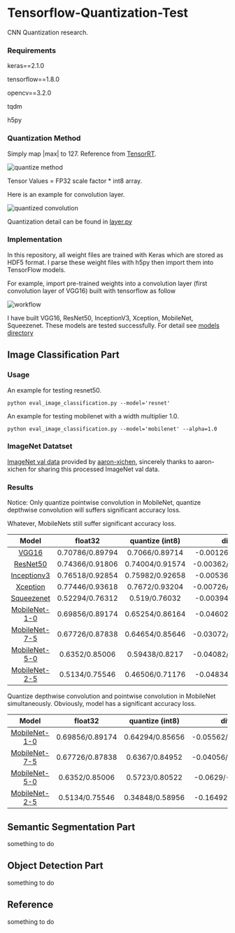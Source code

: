 # Tensorflow-Quantization-Test

CNN Quantization research.

### Requirements

keras==2.1.0

tensorflow==1.8.0

opencv==3.2.0

tqdm

h5py

### Quantization Method

Simply map |max| to 127. Reference from [TensorRT](http://on-demand.gputechconf.com/gtc/2017/presentation/s7310-8-bit-inference-with-tensorrt.pdf).

![quantize method](https://github.com/TianzhongSong/Tensorflow-quantization-test/blob/master/figures/quantize.PNG)

Tensor Values = FP32 scale factor * int8 array.

Here is an example for convolution layer.

![quantized convolution](https://github.com/TianzhongSong/Tensorflow-quantization-test/blob/master/figures/quantized_conv.PNG)

Quantization detail can be found in [layer.py](https://github.com/TianzhongSong/Tensorflow-quantization-test/blob/master/utils/layers.py)

### Implementation

In this repository, all weight files are trained with Keras which are stored as HDF5 format. I parse these weight files with h5py then import them into TensorFlow models.

For example, import pre-trained weights into a convolution layer (first convolution layer of VGG16) built with tensorflow as follow

![workflow](https://github.com/TianzhongSong/Tensorflow-quantization-test/blob/master/figures/workflow.PNG)

I have built VGG16, ResNet50, InceptionV3, Xception, MobileNet, Squeezenet.
These models are tested successfully. For detail see [models directory](https://github.com/TianzhongSong/Tensorflow-quantization-test/tree/master/models)

## Image Classification Part

### Usage

An example for testing resnet50.

    python eval_image_classification.py --model='resnet'

An example for testing mobilenet with a width multiplier 1.0.

    python eval_image_classification.py --model='mobilenet' --alpha=1.0
    
### ImageNet Datatset

[ImageNet val data](http://ml.cs.tsinghua.edu.cn/~chenxi/dataset/val224_compressed.pkl) 
provided by [aaron-xichen](https://github.com/aaron-xichen), 
sincerely thanks to aaron-xichen for sharing this processed ImageNet val data.

### Results

Notice: Only quantize pointwise convolution in MobileNet, quantize depthwise convolution will suffers significant accuracy loss.

Whatever, MobileNets still suffer significant accuracy loss.

|Model                  | float32              |quantize (int8)                 |diff                  |
| :-------------------: |:--------------------:|:---------------------: |:-----------------------:|
|[VGG16](https://github.com/fchollet/deep-learning-models/releases/download/v0.1/vgg16_weights_tf_dim_ordering_tf_kernels.h5)                 | 0.70786/0.89794      | 0.7066/0.89714         | -0.00126/-0.0008   |
|[ResNet50](https://github.com/fchollet/deep-learning-models/releases/download/v0.2/resnet50_weights_tf_dim_ordering_tf_kernels.h5)               | 0.74366/0.91806      | 0.74004/0.91574        | -0.00362/-0.00232    |
|[Inceptionv3](https://github.com/fchollet/deep-learning-models/releases/download/v0.5/inception_v3_weights_tf_dim_ordering_tf_kernels.h5)            | 0.76518/0.92854      | 0.75982/0.92658          | -0.00536/0.00196    |
|[Xception](https://github.com/fchollet/deep-learning-models/releases/download/v0.4/xception_weights_tf_dim_ordering_tf_kernels.h5)               | 0.77446/0.93618      | 0.7672/0.93204        |  -0.00726/-0.00414    |
|[Squeezenet](https://github.com/rcmalli/keras-squeezenet/releases/download/v1.0/squeezenet_weights_tf_dim_ordering_tf_kernels.h5)             | 0.52294/0.76312      | 0.519/0.76032        |   -0.00394/-0.0028     |
|[MobileNet-1-0](https://github.com/fchollet/deep-learning-models/releases/download/v0.6/mobilenet_1_0_224_tf.h5)          | 0.69856/0.89174      | 0.65254/0.86164          |   -0.04602/-0.0301    |
|[MobileNet-7-5](https://github.com/fchollet/deep-learning-models/releases/download/v0.6/mobilenet_7_5_224_tf.h5)          | 0.67726/0.87838      | 0.64654/0.85646         |   -0.03072/-0.02192    |
|[MobileNet-5-0](https://github.com/fchollet/deep-learning-models/releases/download/v0.6/mobilenet_5_0_224_tf.h5)          | 0.6352/0.85006       | 0.59438/0.8217        |   -0.04082/-0.02836   |
|[MobileNet-2-5](https://github.com/fchollet/deep-learning-models/releases/download/v0.6/mobilenet_2_5_224_tf.h5)          | 0.5134/0.75546       | 0.46506/0.71176         |  -0.04834/-0.0437   |

Quantize depthwise convolution and pointwise convolution in MobileNet simultaneously. Obviously, model has a significant accuracy loss.

|Model                  | float32              |quantize (int8)                 |diff                  |
| :-------------------: |:--------------------:|:---------------------: |:-----------------------:|
|[MobileNet-1-0](https://github.com/fchollet/deep-learning-models/releases/download/v0.6/mobilenet_1_0_224_tf.h5)          | 0.69856/0.89174      | 0.64294/0.85656          |   -0.05562/-0.03518    |
|[MobileNet-7-5](https://github.com/fchollet/deep-learning-models/releases/download/v0.6/mobilenet_7_5_224_tf.h5)          | 0.67726/0.87838      | 0.6367/0.84952         |   -0.04056/-0.02886    |
|[MobileNet-5-0](https://github.com/fchollet/deep-learning-models/releases/download/v0.6/mobilenet_5_0_224_tf.h5)          | 0.6352/0.85006       | 0.5723/0.80522        |   -0.0629/-0.04484   |
|[MobileNet-2-5](https://github.com/fchollet/deep-learning-models/releases/download/v0.6/mobilenet_2_5_224_tf.h5)          | 0.5134/0.75546       | 0.34848/0.58956         |  -0.16492/-0.1659   |

## Semantic Segmentation Part

something to do

## Object Detection Part

something to do

## Reference

something to do
